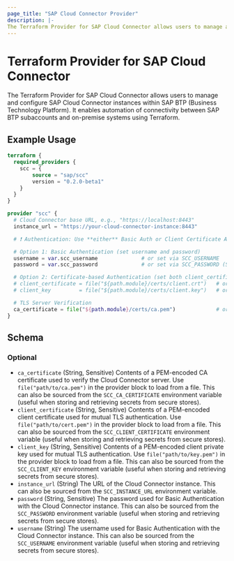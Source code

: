 ```yaml
---
page_title: "SAP Cloud Connector Provider"
description: |-
The Terraform Provider for SAP Cloud Connector allows users to manage and configure SAP Cloud Connector instances within SAP BTP (Business Technology Platform). It enables automation of connectivity between SAP BTP subaccounts and on-premise systems using Terraform.
---
```

# Terraform Provider for SAP Cloud Connector

The Terraform Provider for SAP Cloud Connector allows users to manage and configure SAP Cloud Connector instances within SAP BTP (Business Technology Platform). It enables automation of connectivity between SAP BTP subaccounts and on-premise systems using Terraform.

## Example Usage

```terraform
terraform {
  required_providers {
    scc = {
        source = "sap/scc"
        version = "0.2.0-beta1"
    }
  }
}

provider "scc" {
  # Cloud Connector base URL, e.g., "https://localhost:8443"
  instance_url = "https://your-cloud-connector-instance:8443"

  # ❗ Authentication: Use **either** Basic Auth or Client Certificate Auth — not both

  # Option 1: Basic Authentication (set username and password)
  username = var.scc_username              # or set via SCC_USERNAME
  password = var.scc_password              # or set via SCC_PASSWORD (Sensitive)

  # Option 2: Certificate-based Authentication (set both client_certificate and client_key)
  # client_certificate = file("${path.module}/certs/client.crt")   # or SCC_CLIENT_CERTIFICATE
  # client_key         = file("${path.module}/certs/client.key")   # or SCC_CLIENT_KEY

  # TLS Server Verification
  ca_certificate = file("${path.module}/certs/ca.pem")             # or SCC_CA_CERTIFICATE
}
```

<!-- schema generated by tfplugindocs -->
## Schema

### Optional

- `ca_certificate` (String, Sensitive) Contents of a PEM-encoded CA certificate used to verify the Cloud Connector server. Use `file("path/to/ca.pem")` in the provider block to load from a file. This can also be sourced from the `SCC_CA_CERTIFICATE` environment variable (useful when storing and retrieving secrets from secure stores).
- `client_certificate` (String, Sensitive) Contents of a PEM-encoded client certificate used for mutual TLS authentication. Use `file("path/to/cert.pem")` in the provider block to load from a file. This can also be sourced from the `SCC_CLIENT_CERTIFICATE` environment variable (useful when storing and retrieving secrets from secure stores).
- `client_key` (String, Sensitive) Contents of a PEM-encoded client private key used for mutual TLS authentication. Use `file("path/to/key.pem")` in the provider block to load from a file. This can also be sourced from the `SCC_CLIENT_KEY` environment variable (useful when storing and retrieving secrets from secure stores).
- `instance_url` (String) The URL of the Cloud Connector instance. This can also be sourced from the `SCC_INSTANCE_URL` environment variable.
- `password` (String, Sensitive) The password used for Basic Authentication with the Cloud Connector instance. This can also be sourced from the `SCC_PASSWORD` environment variable (useful when storing and retrieving secrets from secure stores).
- `username` (String) The username used for Basic Authentication with the Cloud Connector instance. This can also be sourced from the `SCC_USERNAME` environment variable (useful when storing and retrieving secrets from secure stores).

